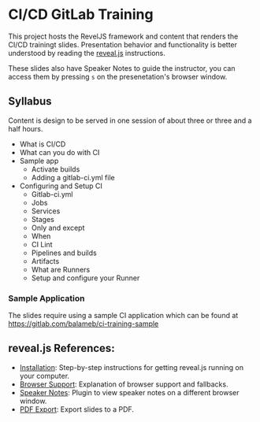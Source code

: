 # CI/CD GitLab Training

This project hosts the RevelJS framework and content that renders the CI/CD trainingt slides. Presentation behavior and
functionality is better understood by reading the [reveal.js](https://github.com/hakimel/reveal.js) instructions. 

These slides also have Speaker Notes to guide the instructor, you can access them by pressing `s` on the presenetation's 
browser window.

## Syllabus

Content is design to be served in one session of about three or three and a half hours. 

- What is CI/CD
- What can you do with CI
- Sample app
  - Activate builds
  - Adding a gitlab-ci.yml file
- Configuring and Setup CI
  - Gitlab-ci.yml
  - Jobs
  - Services
  - Stages
  - Only and except
  - When
  - CI Lint
  - Pipelines and builds
  - Artifacts
  - What are Runners
  - Setup and configure your Runner
  
### Sample Application

The slides require using a sample CI application which can be found at https://gitlab.com/balameb/ci-training-sample  

## reveal.js References:
- [Installation](https://github.com/hakimel/reveal.js/#installation): Step-by-step instructions for getting reveal.js 
running on your computer.
- [Browser Support](https://github.com/hakimel/reveal.js/wiki/Browser-Support): Explanation of browser support and 
fallbacks.
- [Speaker Notes](https://github.com/hakimel/reveal.js/#speaker-notes): Plugin to view speaker notes on a different 
browser window.
- [PDF Export](https://github.com/hakimel/reveal.js/#pdf-export): Export slides to a PDF.